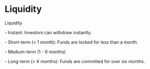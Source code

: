 # Liquidity



Liquidity

\- Instant: Investors can withdraw instantly.

\- Short-term (< 1 month): Funds are locked for less than a month.

\- Medium-term (1 - 6 months)

\- Long-term (> 6 months): Funds are committed for over six months.
